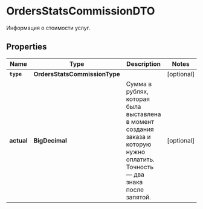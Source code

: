 

# OrdersStatsCommissionDTO

Информация о стоимости услуг.

## Properties

Name | Type | Description | Notes
------------ | ------------- | ------------- | -------------
**`type`** | **OrdersStatsCommissionType** |  |  [optional]
**actual** | **BigDecimal** | Сумма в рублях, которая была выставлена в момент создания заказа и которую нужно оплатить. Точность — два знака после запятой.  |  [optional]



